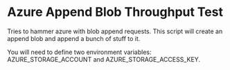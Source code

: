 # Azure Append Blob Throughput Test

Tries to hammer azure with blob append requests. This script will create an append blob and append a bunch of stuff to it.

You will need to define two environment variables: AZURE_STORAGE_ACCOUNT and AZURE_STORAGE_ACCESS_KEY.